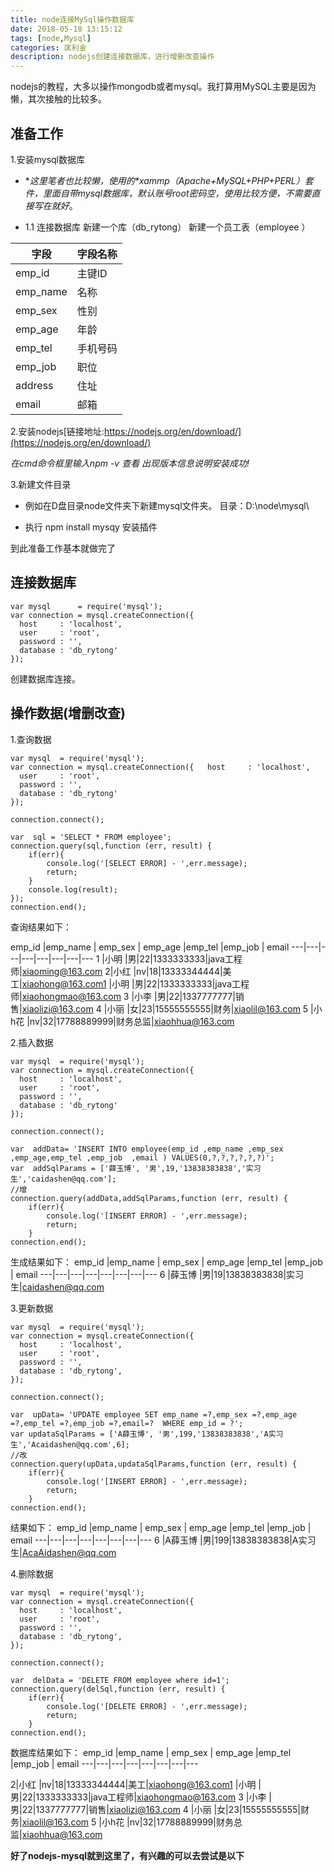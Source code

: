 ```yaml
---
title: node连接MySql操作数据库
date: 2018-05-18 13:15:12
tags: [node,Mysql]
categories: 匡利金
description: nodejs创建连接数据库，进行增删改查操作
---
```


nodejs的教程，大多以操作mongodb或者mysql。我打算用MySQL主要是因为懒，其次接触的比较多。

## 准备工作
1.安装mysql数据库

* **这里笔者也比较懒，使用的*xammp（Apache+MySQL+PHP+PERL）*套件，里面自带mysql数据库，默认账号root密码空，使用比较方便，不需要直接写在就好**。

* 1.1 连接数据库
新建一个库（db_rytong）
新建一个员工表（employee ）

字段 | 字段名称
---|---
emp_id | 主键ID
emp_name | 名称
emp_sex | 性别
emp_age | 年龄
emp_tel | 手机号码
emp_job | 职位
address | 住址
email | 邮箱

2.安装nodejs[链接地址:https://nodejs.org/en/download/](https://nodejs.org/en/download/)

*在cmd命令框里输入npm -v 查看
出现版本信息说明安装成功!*

3.新建文件目录

*  例如在D盘目录node文件夹下新建mysql文件夹。
目录：D:\node\mysql\

* 执行 npm install mysqy 安装插件

到此准备工作基本就做完了

## 连接数据库

```
var mysql      = require('mysql');
var connection = mysql.createConnection({
  host     : 'localhost',
  user     : 'root',
  password : '',
  database : 'db_rytong'
});
```

创建数据库连接。


## 操作数据(增删改查)
1.查询数据

```
var mysql  = require('mysql');  
var connection = mysql.createConnection({   host     : 'localhost',
  user     : 'root',
  password : '',
  database : 'db_rytong'
}); 

connection.connect();

var  sql = 'SELECT * FROM employee';
connection.query(sql,function (err, result) {
    if(err){
        console.log('[SELECT ERROR] - ',err.message);
        return;
    }
    console.log(result);
});
connection.end();
```

查询结果如下：

 emp_id |emp_name | emp_sex | emp_age |emp_tel |emp_job | email 
---|---|---|---|---|---|---|---
1 |小明 |男|22|1333333333|java工程师|xiaoming@163.com
2|小红 |nv|18|13333344444|美工|xiaohong@163.com1 |小明 |男|22|1333333333|java工程师|xiaohongmao@163.com
3 |小李 |男|22|1337777777|销售|xiaolizi@163.com
4 |小丽 |女|23|15555555555|财务|xiaolil@163.com
5 |小h花 |nv|32|17788889999|财务总监|xiaohhua@163.com

2.插入数据


```
var mysql  = require('mysql');  
var connection = mysql.createConnection({
  host     : 'localhost',
  user     : 'root',
  password : '',
  database : 'db_rytong'
}); 

connection.connect();
 
var  addData= 'INSERT INTO employee(emp_id ,emp_name ,emp_sex ,emp_age,emp_tel ,emp_job  ,email ) VALUES(0,?,?,?,?,?,?)';
var  addSqlParams = ['薛玉博', '男',19,'13838383838','实习生','caidashen@qq.com'];
//增
connection.query(addData,addSqlParams,function (err, result) {
    if(err){
        console.log('[INSERT ERROR] - ',err.message);
        return;
    }
connection.end();
```

生成结果如下：
emp_id |emp_name | emp_sex | emp_age |emp_tel |emp_job | email 
---|---|---|---|---|---|---|---
6 |薛玉博 |男|19|13838383838|实习生|caidashen@qq.com


3.更新数据
```
var mysql  = require('mysql');  
var connection = mysql.createConnection({
  host     : 'localhost',
  user     : 'root',
  password : '',
  database : 'db_rytong',
}); 

connection.connect();
 
var  upData= 'UPDATE employee SET emp_name =?,emp_sex =?,emp_age =?,emp_tel =?,emp_job =?,email=?  WHERE emp_id = ?';
var updataSqlParams = ['A薛玉博', '男',199,'13838383838','A实习生','Acaidashen@qq.com',6];
//改
connection.query(upData,updataSqlParams,function (err, result) {
    if(err){
        console.log('[INSERT ERROR] - ',err.message);
        return;
    }
connection.end();
```
结果如下：
emp_id |emp_name | emp_sex | emp_age |emp_tel |emp_job | email 
---|---|---|---|---|---|---|---
6 |A薛玉博 |男|199|13838383838|A实习生|AcaAidashen@qq.com


4.删除数据

```
var mysql  = require('mysql');  
var connection = mysql.createConnection({
  host     : 'localhost',
  user     : 'root',
  password : '',
  database : 'db_rytong',
}); 

connection.connect();
 
var  delData = 'DELETE FROM employee where id=1';
connection.query(delSql,function (err, result) {
    if(err){
        console.log('[DELETE ERROR] - ',err.message);
        return;
    } 
connection.end();
```
数据库结果如下：
 emp_id |emp_name | emp_sex | emp_age |emp_tel |emp_job | email 
---|---|---|---|---|---|---|---

2|小红 |nv|18|13333344444|美工|xiaohong@163.com1 |小明 |男|22|1333333333|java工程师|xiaohongmao@163.com
3 |小李 |男|22|1337777777|销售|xiaolizi@163.com
4 |小丽 |女|23|15555555555|财务|xiaolil@163.com
5 |小h花 |nv|32|17788889999|财务总监|xiaohhua@163.com

**好了nodejs-mysql就到这里了，有兴趣的可以去尝试是以下**